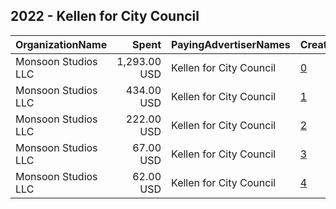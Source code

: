 ## 2022 - Kellen for City Council 
|OrganizationName|Spent|PayingAdvertiserNames|CreativeUrls|Impressions|Genders|AgeBrackets|CountryCodes|BillingAddresses|CandidateBallotInformation|
|:---|---:|:---|:---|---:|:---|:---|:---|:---|:---|
|Monsoon Studios  LLC|1,293.00 USD|Kellen for City Council|[0](https://www.snap.com/political-ads/asset/557953fa85d04551f540b38f8379e427c9146c4efb4d2c639c3a38f1c1f2746d?mediaType=mp4)|421,606|FEMALE|18+|united states|"2009 N 11th St,Phoenix,85006,US"|Kellen For City Council|
|Monsoon Studios  LLC|434.00 USD|Kellen for City Council|[1](https://www.snap.com/political-ads/asset/557953fa85d04551f540b38f8379e427c9146c4efb4d2c639c3a38f1c1f2746d?mediaType=mp4)|59,197|FEMALE|18+|united states|"2009 N 11th St,Phoenix,85006,US"|Kellen Wilson for City Council|
|Monsoon Studios  LLC|222.00 USD|Kellen for City Council|[2](https://www.snap.com/political-ads/asset/557953fa85d04551f540b38f8379e427c9146c4efb4d2c639c3a38f1c1f2746d?mediaType=mp4)|12,863|FEMALE|18+|united states|"2009 N 11th St,Phoenix,85006,US"|Kellen Wilson for City Council|
|Monsoon Studios  LLC|67.00 USD|Kellen for City Council|[3](https://www.snap.com/political-ads/asset/557953fa85d04551f540b38f8379e427c9146c4efb4d2c639c3a38f1c1f2746d?mediaType=mp4)|20,134|FEMALE|18+|united states|"2009 N 11th St,Phoenix,85006,US"|Kellen For City Council|
|Monsoon Studios  LLC|62.00 USD|Kellen for City Council|[4](https://www.snap.com/political-ads/asset/557953fa85d04551f540b38f8379e427c9146c4efb4d2c639c3a38f1c1f2746d?mediaType=mp4)|18,894|FEMALE|18+|united states|"2009 N 11th St,Phoenix,85006,US"|Kellen For City Council|
